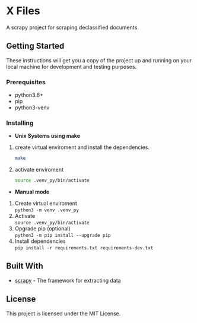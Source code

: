 # X Files

A scrapy project for scraping declassified documents.

## Getting Started

These instructions will get you a copy of the project up and running on your local machine for development and testing purposes. 

### Prerequisites

- python3.6+
- pip
- python3-venv

### Installing

- **Unix Systems using make**

1. create virtual enviroment and install the dependencies.  
    ```bash
    make
    ```

2. activate enviroment
    ```bash
    source .venv_py/bin/activate
    ```

- **Manual mode**
1. Create virtual enviroment  
`python3 -m venv .venv_py`  
2. Activate  
`source .venv_py/bin/activate`
3. Opgrade pip (optional)   
`python3 -m pip install --upgrade pip`
4. Install dependencies  
`pip install -r requirements.txt requirements-dev.txt`


## Built With

* [scrapy](https://scrapy.org/) - The framework for extracting data

## License

This project is licensed under the MIT License.
